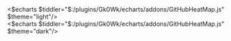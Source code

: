 <div class="block dark:hidden">
<$echarts $tiddler="$:/plugins/Gk0Wk/echarts/addons/GitHubHeatMap.js" $theme="light"/>
</div>
<div class="dark:block hidden">
<$echarts $tiddler="$:/plugins/Gk0Wk/echarts/addons/GitHubHeatMap.js" $theme="dark"/>
</div>
	